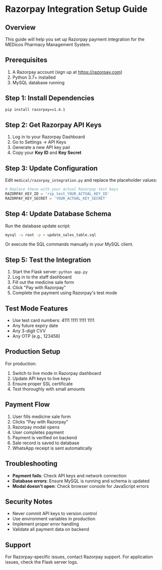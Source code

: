 # Razorpay Integration Setup Guide

## Overview
This guide will help you set up Razorpay payment integration for the MEDicos Pharmacy Management System.

## Prerequisites
1. A Razorpay account (sign up at https://razorpay.com)
2. Python 3.7+ installed
3. MySQL database running

## Step 1: Install Dependencies
```bash
pip install razorpay==1.4.1
```

## Step 2: Get Razorpay API Keys
1. Log in to your Razorpay Dashboard
2. Go to Settings → API Keys
3. Generate a new API key pair
4. Copy your **Key ID** and **Key Secret**

## Step 3: Update Configuration
Edit `medical/razorpay_integration.py` and replace the placeholder values:

```python
# Replace these with your actual Razorpay test keys
RAZORPAY_KEY_ID = 'rzp_test_YOUR_ACTUAL_KEY_ID'
RAZORPAY_KEY_SECRET = 'YOUR_ACTUAL_KEY_SECRET'
```

## Step 4: Update Database Schema
Run the database update script:

```bash
mysql -u root -p < update_sales_table.sql
```

Or execute the SQL commands manually in your MySQL client.

## Step 5: Test the Integration
1. Start the Flask server: `python app.py`
2. Log in to the staff dashboard
3. Fill out the medicine sale form
4. Click "Pay with Razorpay"
5. Complete the payment using Razorpay's test mode

## Test Mode Features
- Use test card numbers: 4111 1111 1111 1111
- Any future expiry date
- Any 3-digit CVV
- Any OTP (e.g., 123456)

## Production Setup
For production:
1. Switch to live mode in Razorpay dashboard
2. Update API keys to live keys
3. Ensure proper SSL certificate
4. Test thoroughly with small amounts

## Payment Flow
1. User fills medicine sale form
2. Clicks "Pay with Razorpay"
3. Razorpay modal opens
4. User completes payment
5. Payment is verified on backend
6. Sale record is saved to database
7. WhatsApp receipt is sent automatically

## Troubleshooting
- **Payment fails**: Check API keys and network connection
- **Database errors**: Ensure MySQL is running and schema is updated
- **Modal doesn't open**: Check browser console for JavaScript errors

## Security Notes
- Never commit API keys to version control
- Use environment variables in production
- Implement proper error handling
- Validate all payment data on backend

## Support
For Razorpay-specific issues, contact Razorpay support.
For application issues, check the Flask server logs. 